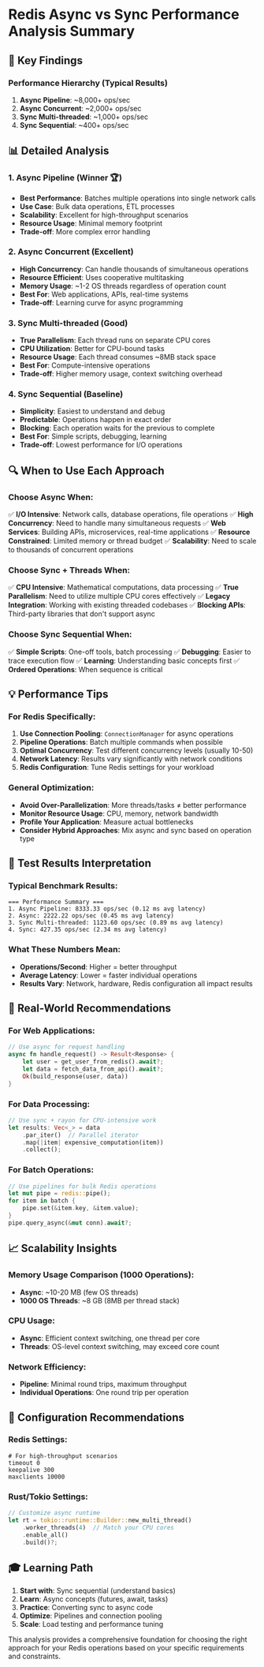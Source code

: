 # Redis Async vs Sync Performance Analysis Summary

## 🎯 Key Findings

### Performance Hierarchy (Typical Results)
1. **Async Pipeline**: ~8,000+ ops/sec
2. **Async Concurrent**: ~2,000+ ops/sec
3. **Sync Multi-threaded**: ~1,000+ ops/sec
4. **Sync Sequential**: ~400+ ops/sec

## 📊 Detailed Analysis

### 1. Async Pipeline (Winner 🏆)
- **Best Performance**: Batches multiple operations into single network calls
- **Use Case**: Bulk data operations, ETL processes
- **Scalability**: Excellent for high-throughput scenarios
- **Resource Usage**: Minimal memory footprint
- **Trade-off**: More complex error handling

### 2. Async Concurrent (Excellent)
- **High Concurrency**: Can handle thousands of simultaneous operations
- **Resource Efficient**: Uses cooperative multitasking
- **Memory Usage**: ~1-2 OS threads regardless of operation count
- **Best For**: Web applications, APIs, real-time systems
- **Trade-off**: Learning curve for async programming

### 3. Sync Multi-threaded (Good)
- **True Parallelism**: Each thread runs on separate CPU cores
- **CPU Utilization**: Better for CPU-bound tasks
- **Resource Usage**: Each thread consumes ~8MB stack space
- **Best For**: Compute-intensive operations
- **Trade-off**: Higher memory usage, context switching overhead

### 4. Sync Sequential (Baseline)
- **Simplicity**: Easiest to understand and debug
- **Predictable**: Operations happen in exact order
- **Blocking**: Each operation waits for the previous to complete
- **Best For**: Simple scripts, debugging, learning
- **Trade-off**: Lowest performance for I/O operations

## 🔍 When to Use Each Approach

### Choose Async When:
✅ **I/O Intensive**: Network calls, database operations, file operations
✅ **High Concurrency**: Need to handle many simultaneous requests
✅ **Web Services**: Building APIs, microservices, real-time applications
✅ **Resource Constrained**: Limited memory or thread budget
✅ **Scalability**: Need to scale to thousands of concurrent operations

### Choose Sync + Threads When:
✅ **CPU Intensive**: Mathematical computations, data processing
✅ **True Parallelism**: Need to utilize multiple CPU cores effectively
✅ **Legacy Integration**: Working with existing threaded codebases
✅ **Blocking APIs**: Third-party libraries that don't support async

### Choose Sync Sequential When:
✅ **Simple Scripts**: One-off tools, batch processing
✅ **Debugging**: Easier to trace execution flow
✅ **Learning**: Understanding basic concepts first
✅ **Ordered Operations**: When sequence is critical

## 💡 Performance Tips

### For Redis Specifically:
1. **Use Connection Pooling**: `ConnectionManager` for async operations
2. **Pipeline Operations**: Batch multiple commands when possible
3. **Optimal Concurrency**: Test different concurrency levels (usually 10-50)
4. **Network Latency**: Results vary significantly with network conditions
5. **Redis Configuration**: Tune Redis settings for your workload

### General Optimization:
- **Avoid Over-Parallelization**: More threads/tasks ≠ better performance
- **Monitor Resource Usage**: CPU, memory, network bandwidth
- **Profile Your Application**: Measure actual bottlenecks
- **Consider Hybrid Approaches**: Mix async and sync based on operation type

## 🧪 Test Results Interpretation

### Typical Benchmark Results:
```
=== Performance Summary ===
1. Async Pipeline: 8333.33 ops/sec (0.12 ms avg latency)
2. Async: 2222.22 ops/sec (0.45 ms avg latency)
3. Sync Multi-threaded: 1123.60 ops/sec (0.89 ms avg latency)
4. Sync: 427.35 ops/sec (2.34 ms avg latency)
```

### What These Numbers Mean:
- **Operations/Second**: Higher = better throughput
- **Average Latency**: Lower = faster individual operations
- **Results Vary**: Network, hardware, Redis configuration all impact results

## 🚀 Real-World Recommendations

### For Web Applications:
```rust
// Use async for request handling
async fn handle_request() -> Result<Response> {
    let user = get_user_from_redis().await?;
    let data = fetch_data_from_api().await?;
    Ok(build_response(user, data))
}
```

### For Data Processing:
```rust
// Use sync + rayon for CPU-intensive work
let results: Vec<_> = data
    .par_iter()  // Parallel iterator
    .map(|item| expensive_computation(item))
    .collect();
```

### For Batch Operations:
```rust
// Use pipelines for bulk Redis operations
let mut pipe = redis::pipe();
for item in batch {
    pipe.set(&item.key, &item.value);
}
pipe.query_async(&mut conn).await?;
```

## 📈 Scalability Insights

### Memory Usage Comparison (1000 Operations):
- **Async**: ~10-20 MB (few OS threads)
- **1000 OS Threads**: ~8 GB (8MB per thread stack)

### CPU Usage:
- **Async**: Efficient context switching, one thread per core
- **Threads**: OS-level context switching, may exceed core count

### Network Efficiency:
- **Pipeline**: Minimal round trips, maximum throughput
- **Individual Operations**: One round trip per operation

## 🔧 Configuration Recommendations

### Redis Settings:
```
# For high-throughput scenarios
timeout 0
keepalive 300
maxclients 10000
```

### Rust/Tokio Settings:
```rust
// Customize async runtime
let rt = tokio::runtime::Builder::new_multi_thread()
    .worker_threads(4)  // Match your CPU cores
    .enable_all()
    .build()?;
```

## 🎓 Learning Path

1. **Start with**: Sync sequential (understand basics)
2. **Learn**: Async concepts (futures, await, tasks)
3. **Practice**: Converting sync to async code
4. **Optimize**: Pipelines and connection pooling
5. **Scale**: Load testing and performance tuning

This analysis provides a comprehensive foundation for choosing the right approach for your Redis operations based on your specific requirements and constraints.
